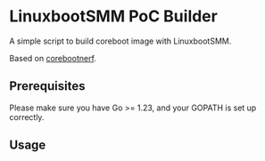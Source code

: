 # LinuxbootSMM PoC Builder
A simple script to build coreboot image with LinuxbootSMM.

Based on [corebootnerf](https://github.com/linuxboot/corebootnerf).

## Prerequisites
Please make sure you have Go >= 1.23, and your GOPATH is set up correctly.

## Usage

